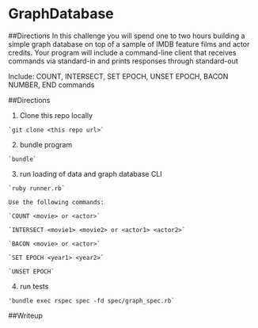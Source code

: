 # GraphDatabase

##Directions
  In this challenge you will spend one to two hours building a simple graph database on top of a sample of
  IMDB feature films and actor credits. Your program will include a command-line client that receives
  commands via standard-in and prints responses through standard-out
  
  Include: COUNT, INTERSECT, SET EPOCH, UNSET EPOCH, BACON NUMBER, END commands
  
##Directions
  1. Clone this repo locally 
    
    `git clone <this repo url>`
  
  2. bundle program
  
    `bundle`
  
  3. run loading of data and graph database CLI 
  
    `ruby runner.rb`
    
    Use the following commands: 
    
    `COUNT <movie> or <actor>`
    
    `INTERSECT <movie1> <movie2> or <actor1> <actor2>`
    
    `BACON <movie> or <actor>`
    
    `SET EPOCH <year1> <year2>`
    
    `UNSET EPOCH`
  
  4. run tests 
  
    'bundle exec rspec spec -fd spec/graph_spec.rb`
  
  ##Writeup 
  
    
  
  
